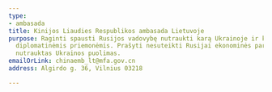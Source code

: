 ```yaml
---
type:
- ambasada
title: Kinijos Liaudies Respublikos ambasada Lietuvoje
purpose: Raginti spausti Rusijos vadovybę nutraukti karą Ukrainoje ir konfliktą spręsti
  diplomatinėmis priemonėmis. Prašyti nesuteikti Rusijai ekonominės paramos, kol nebus
  nutrauktas Ukrainos puolimas.
emailOrLink: chinaemb_lt@mfa.gov.cn
address: Algirdo g. 36, Vilnius 03218

---
```

